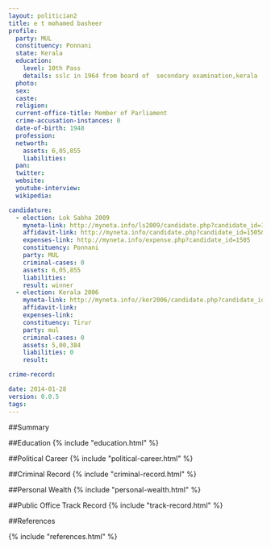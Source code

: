 ```yaml
---
layout: politician2
title: e t mohamed basheer
profile: 
  party: MUL
  constituency: Ponnani
  state: Kerala
  education: 
    level: 10th Pass
    details: sslc in 1964 from board of  secondary examination,kerala
  photo: 
  sex: 
  caste: 
  religion: 
  current-office-title: Member of Parliament
  crime-accusation-instances: 0
  date-of-birth: 1948
  profession: 
  networth: 
    assets: 6,05,855
    liabilities: 
  pan: 
  twitter: 
  website: 
  youtube-interview: 
  wikipedia: 

candidature: 
  - election: Lok Sabha 2009
    myneta-link: http://myneta.info/ls2009/candidate.php?candidate_id=1505
    affidavit-link: http://myneta.info/candidate.php?candidate_id=1505&scan=original
    expenses-link: http://myneta.info/expense.php?candidate_id=1505
    constituency: Ponnani 
    party: MUL
    criminal-cases: 0
    assets: 6,05,855
    liabilities: 
    result: winner 
  - election: Kerala 2006
    myneta-link: http://myneta.info//ker2006/candidate.php?candidate_id=66
    affidavit-link: 
    expenses-link: 
    constituency: Tirur 
    party: mul
    criminal-cases: 0
    assets: 5,00,384
    liabilities: 0
    result:  

crime-record: 

date: 2014-01-28
version: 0.0.5
tags: 
---
```

##Summary


##Education
{% include "education.html" %}


##Political Career
{% include "political-career.html" %}


##Criminal Record
{% include "criminal-record.html" %}


##Personal Wealth
{% include "personal-wealth.html" %}


##Public Office Track Record
{% include "track-record.html" %}


##References


{% include "references.html" %}